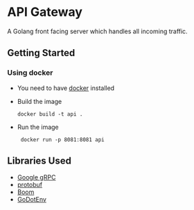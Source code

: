 # API Gateway

A Golang front facing server which handles all incoming traffic.

## Getting Started

### Using docker

- You need to have [docker](https://www.docker.com/) installed
  
- Build the image
  
    ```shell
   docker build -t api .
   ```

- Run the image

  ```shell
   docker run -p 8081:8081 api
   ```

## Libraries Used

- [Google gRPC](https://pkg.go.dev/google.golang.org/grpc)
- [protobuf](https://pkg.go.dev/google.golang.org/protobuf)
- [Boom](https://github.com/darahayes/go-boom)
- [GoDotEnv](https://github.com/joho/godotenv)
